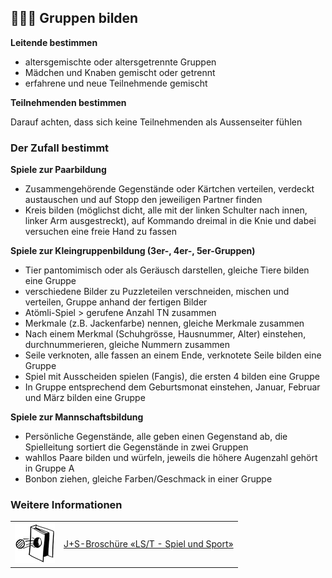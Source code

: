 🧑‍🤝‍🧑 Gruppen bilden
----

**Leitende bestimmen**

- altersgemischte oder altersgetrennte Gruppen
- Mädchen und Knaben gemischt oder getrennt
- erfahrene und neue Teilnehmende gemischt

**Teilnehmenden bestimmen**

Darauf achten, dass sich keine Teilnehmenden als Aussenseiter fühlen

### Der Zufall bestimmt

**Spiele zur Paarbildung**

- Zusammengehörende Gegenstände oder Kärtchen verteilen, verdeckt austauschen und auf Stopp den jeweiligen Partner finden
- Kreis bilden (möglichst dicht, alle mit der linken Schulter nach innen, linker Arm ausgestreckt), auf Kommando dreimal in die Knie und dabei versuchen eine freie Hand zu fassen

**Spiele zur Kleingruppenbildung (3er-, 4er-, 5er-Gruppen)**

- Tier pantomimisch oder als Geräusch darstellen, gleiche Tiere bilden eine Gruppe
- verschiedene Bilder zu Puzzleteilen verschneiden, mischen und verteilen, Gruppe anhand der fertigen Bilder
- Atömli-Spiel > gerufene Anzahl TN zusammen
- Merkmale (z.B. Jackenfarbe) nennen, gleiche Merkmale zusammen
- Nach einem Merkmal (Schuhgrösse, Hausnummer, Alter) einstehen, durchnummerieren, gleiche Nummern zusammen
- Seile verknoten, alle fassen an einem Ende, verknotete Seile bilden eine Gruppe
- Spiel mit Ausscheiden spielen (Fangis), die ersten 4 bilden eine Gruppe
- In Gruppe entsprechend dem Geburtsmonat einstehen, Januar, Februar und März bilden eine Gruppe

**Spiele zur Mannschaftsbildung**

- Persönliche Gegenstände, alle geben einen Gegenstand ab, die Spielleitung sortiert die Gegenstände in zwei Gruppen
- wahllos Paare bilden und würfeln, jeweils die höhere Augenzahl gehört in Gruppe A
- Bonbon ziehen, gleiche Farben/Geschmack in einer Gruppe

### Weitere Informationen
| | |
|---|---|
| [![](images/piktos/9_Spiel_Sport.png)][1] | [J+S-Broschüre «LS/T - Spiel und Sport»][1] |

[1]: https://www.scout.ch/de/verband/downloads/ausbildung/cudesch/spiel-und-sport